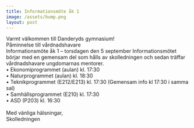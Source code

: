 ```yaml
---
title: Informationsmöte åk 1
image: /assets/bump.png
layout: post
---
```


Varmt välkommen till Danderyds gymnasium! 
<br>
Påminnelse till vårdnadshavare
<br>
Informationsmöte åk 1 – torsdagen den 5 september
Informationsmötet börjar med en gemensam del som hålls av skolledningen och sedan träffar vårdnadshavare ungdomarnas mentorer. 
<br>
•	Ekonomiprogrammet (aulan) kl. 17:30 <br>
•	Naturprogrammet (aulan) kl. 18:30 <br>
•	Teknikprogrammet (E212/E213) kl. 17:30 (Gemensam info kl 17:30 i samma sal) <br>
•	Samhällsprogrammet (E210) kl. 17:30 <br>
•	ASD (P203) kl. 16:30 <br>
<br>
Med vänliga hälsningar, <br>
Skolledningen
